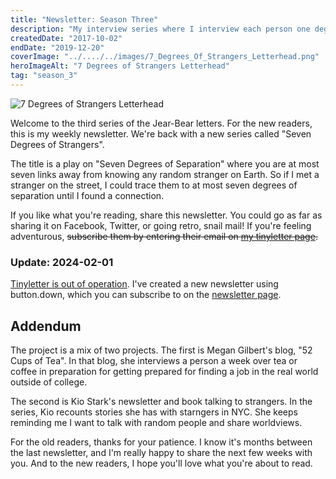 ```yaml
---
title: "Newsletter: Season Three"
description: "My interview series where I interview each person one degree of separation at a time. We talk along the theme of communication and connection. At the end of our conversation, I ask the interviewee to choose the next person to interview. I repeat this 7 times. We learn what it means to be connected and how to reach out to people we may not know."
createdDate: "2017-10-02"
endDate: "2019-12-20"
coverImage: "../..../../images/7_Degrees_Of_Strangers_Letterhead.png"
heroImageAlt: "7 Degrees of Strangers Letterhead"
tag: "season_3"
---
```


![7 Degrees of Strangers Letterhead](../..../../images/7_Degrees_Of_Strangers_Letterhead.png)

Welcome to the third series of the Jear-Bear letters. For the new readers, this is my weekly newsletter. We're back with a new series called "Seven Degrees of Strangers".

The title is a play on "Seven Degrees of Separation" where you are at most seven links away from knowing any random stranger on Earth. So if I met a stranger on the street, I could trace them to at most seven degrees of separation until I found a connection.

If you like what you're reading, share this newsletter. You could go as far as sharing it on Facebook, Twitter, or going retro, snail mail! If you're feeling adventurous, ~~subscribe them by entering their email on [my tinyletter page](https://tinyletter.com/jeremywong/).~~ 

### Update: 2024-02-01

[Tinyletter is out of operation](https://mailchi.mp/85e4c601669a/tinylettersunsetcurrent-221169). I've created a new newsletter using button.down, which you can subscribe to on the [newsletter page](/curation/newsletter#subscribe).

## Addendum

The project is a mix of two projects. The first is Megan Gilbert's blog, "52 Cups of Tea". In that blog, she interviews a person a week over tea or coffee in preparation for getting prepared for finding a job in the real world outside of college.

The second is Kio Stark's newsletter and book talking to strangers. In the series, Kio recounts stories she has with starngers in NYC. She keeps reminding me I want to talk with random people and share worldviews.

For the old readers, thanks for your patience. I know it's months between the last newsletter, and I'm really happy to share the next few weeks with you. And to the new readers, I hope you'll love what you're about to read.
